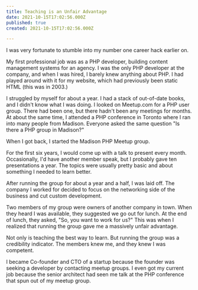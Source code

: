 ```yaml
---
title: Teaching is an Unfair Advantage
date: 2021-10-15T17:02:56.000Z
published: true
created: 2021-10-15T17:02:56.000Z

---
```


I was very fortunate to stumble into my number one career hack earlier on.

My first professional job was as a PHP developer, building content management systems for an agency. I was the only PHP developer at the company, and when I was hired, I barely knew anything about PHP. I had played around with it for my website, which had previously been static HTML (this was in 2003.)

I struggled by myself for about a year. I had a stack of out-of-date books, and I didn't know what I was doing. I looked on Meetup.com for a PHP user group. There had been one, but there hadn't been any meetings for months. At about the same time, I attended a PHP conference in Toronto where I ran into many people from Madison. Everyone asked the same question "Is there a PHP group in Madison?"

When I got back, I started the Madison PHP Meetup group.

For the first six years, I would come up with a talk to present every month. Occasionally, I'd have another member speak, but I probably gave ten presentations a year. The topics were usually pretty basic and about something I needed to learn better.

After running the group for about a year and a half, I was laid off. The company I worked for decided to focus on the networking side of the business and cut custom development.

Two members of my group were owners of another company in town. When they heard I was available, they suggested we go out for lunch. At the end of lunch, they asked, "So, you want to work for us?" This was when I realized that running the group gave me a massively unfair advantage.

Not only is teaching the best way to learn. But running the group was a credibility indicator. The members knew me, and they knew I was competent.

I became Co-founder and CTO of a startup because the founder was seeking a developer by contacting meetup groups. I even got my current job because the senior architect had seen me talk at the PHP conference that spun out of my meetup group.
